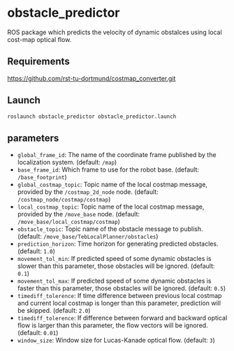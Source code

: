 # obstacle_predictor
ROS package which predicts the velocity of dynamic obstalces using local cost-map optical flow.


## Requirements
https://github.com/rst-tu-dortmund/costmap_converter.git

## Launch
```bash
roslaunch obstacle_predictor obstacle_predictor.launch
```

## parameters
- ```global_frame_id```: The name of the coordinate frame published by the localization system. (default: ```/map```)
- ```base_frame_id```: Which frame to use for the robot base. (default: ```/base_footprint```)
- ```global_costmap_topic```: Topic name of the local costmap message, provided by the ```/costmap_2d_node``` node. (default: ```/costmap_node/costmap/costmap```)
- ```local_costmap_topic```: Topic name of the local costmap message, provided by the ```/move_base``` node. (default: ```/move_base/local_costmap/costmap```)
- ```obstacle_topic```: Topic name of the obstacle message to publish. (default: ```/move_base/TebLocalPlanner/obstacles```)
- ```prediction_horizon```: Time horizon for generating predicted obstacles. (default: ```1.0```)
- ```movement_tol_min```: If predicted speed of some dynamic obstacles is slower than this parameter, those obstacles will be ignored. (default: ```0.1```)
- ```movement_tol_max```: If predicted speed of some dynamic obstacles is faster than this parameter, those obstacles will be ignored. (default: ```0.5```)
- ```timediff_tolerence```: If time difference between previous local costmap and current local costmap is longer than this parameter, prediction will be skipped. (default: ```2.0```)
- ```timediff_tolerence```: If difference between forward and backward optical flow is larger than this parameter, the flow vectors will be ignored. (default: ```0.01```)
- ```window_size```: Window size for Lucas-Kanade optical flow. (default: ```3```)

